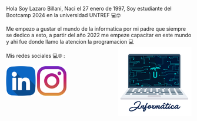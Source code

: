 Hola Soy Lazaro Billani, Naci el 27 enero de 1997, Soy estudiante del Bootcamp 2024 en la universidad UNTREF 💻🤓

Me empezo a gustar el mundo de la informatica por mi padre que siempre se dedico a esto, a partir del año 2022 me empeze capacitar en este mundo y ahi fue donde llamo la atencion la programacion 💻
<img align='right' src='giphy.gif'
 width='200'>


Mis redes sociales 💻🌐 :
 
  <a href="https://www.linkedin.com/in/lazaro-billani/">
  <img width="80" heigth="80" src="linkedin.png"></a>
 <a href="https://www.instagram.com/lazarobillani/">
  <img width="80" heigth="80" src="instagram.png"></a>


